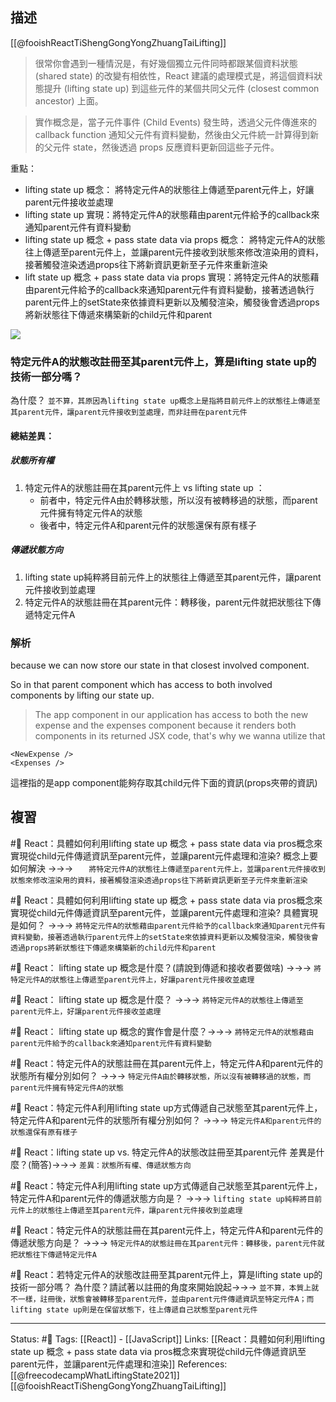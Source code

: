 ## 描述
[[@fooishReactTiShengGongYongZhuangTaiLifting]]
> 很常你會遇到一種情況是，有好幾個獨立元件同時都跟某個資料狀態 (shared state) 的改變有相依性，React 建議的處理模式是，將這個資料狀態提升 (lifting state up) 到這些元件的某個共同父元件 (closest common ancestor) 上面。

> 實作概念是，當子元件事件 (Child Events) 發生時，透過父元件傳進來的 callback function 通知父元件有資料變動，然後由父元件統一計算得到新的父元件 state，然後透過 props 反應資料更新回這些子元件。




重點：
- lifting state up 概念： 將特定元件A的狀態往上傳遞至parent元件上，好讓parent元件接收並處理
- lifting state up 實現：將特定元件A的狀態藉由parent元件給予的callback來通知parent元件有資料變動
- lifting state up 概念 + pass state data via props 概念： 將特定元件A的狀態往上傳遞至parent元件上，並讓parent元件接收到狀態來修改渲染用的資料，接著觸發渲染透過props往下將新資訊更新至子元件來重新渲染
-  lift state up 概念 + pass state data via props 實現：將特定元件A的狀態藉由parent元件給予的callback來通知parent元件有資料變動，接著透過執行parent元件上的setState來依據資料更新以及觸發渲染，觸發後會透過props將新狀態往下傳遞來構築新的child元件和parent

![](https://res.cloudinary.com/dqfxgtyoi/image/upload/v1661350629/blog/react/state/lifting-state-up_props_be8lkl.png)


### 特定元件A的狀態改註冊至其parent元件上，算是lifting state up的技術一部分嗎？

 為什麼？ `並不算，其原因為lifting state up概念上是指將目前元件上的狀態往上傳遞至其parent元件，讓parent元件接收到並處理，而非註冊在parent元件`

#### 總結差異：

##### 狀態所有權
1. 特定元件A的狀態註冊在其parent元件上 vs lifting state up ：
	- 前者中，特定元件A由於轉移狀態，所以沒有被轉移過的狀態，而parent元件擁有特定元件A的狀態
	- 後者中，特定元件A和parent元件的狀態還保有原有樣子

##### 傳遞狀態方向
1. lifting state up純粹將目前元件上的狀態往上傳遞至其parent元件，讓parent元件接收到並處理
2. 特定元件A的狀態註冊在其parent元件：轉移後，parent元件就把狀態往下傳遞特定元件A


### 解析

because we can now store our state in that closest involved component.

So in that parent component which has access to both involved components by lifting our state up.


> The app component in our application has access to both the new expense and the expenses component because it renders both components in its returned JSX code, that's why we wanna utilize that

```
<NewExpense />
<Expenses />
```


這裡指的是app component能夠存取其child元件下面的資訊(props夾帶的資訊)

## 複習
#🧠 React：具體如何利用lifting state up 概念 + pass state data via pros概念來實現從child元件傳遞資訊至parent元件，並讓parent元件處理和渲染? 概念上要如何解決 ->->-> `	 將特定元件A的狀態往上傳遞至parent元件上，並讓parent元件接收到狀態來修改渲染用的資料，接著觸發渲染透過props往下將新資訊更新至子元件來重新渲染`
<!--SR:!2022-10-04,28,250-->


#🧠 React：具體如何利用lifting state up 概念 + pass state data via pros概念來實現從child元件傳遞資訊至parent元件，並讓parent元件處理和渲染? 具體實現是如何？ ->->-> `將特定元件A的狀態藉由parent元件給予的callback來通知parent元件有資料變動，接著透過執行parent元件上的setState來依據資料更新以及觸發渲染，觸發後會透過props將新狀態往下傳遞來構築新的child元件和parent`
<!--SR:!2022-11-29,60,250-->


#🧠 React： lifting state up 概念是什麼？(請說到傳遞和接收者要做啥) ->->-> `將特定元件A的狀態往上傳遞至parent元件上，好讓parent元件接收並處理`
<!--SR:!2022-10-03,10,250-->


#🧠 React： lifting state up 概念是什麼？ ->->-> `將特定元件A的狀態往上傳遞至parent元件上，好讓parent元件接收並處理`
<!--SR:!2022-10-03,10,250-->


#🧠 React： lifting state up 概念的實作會是什麼？->->-> `將特定元件A的狀態藉由parent元件給予的callback來通知parent元件有資料變動`
<!--SR:!2022-10-03,10,250-->


#🧠 React：特定元件A的狀態註冊在其parent元件上，特定元件A和parent元件的狀態所有權分別如何？ ->->-> `特定元件A由於轉移狀態，所以沒有被轉移過的狀態，而parent元件擁有特定元件A的狀態`
<!--SR:!2022-10-03,10,250-->

#🧠 React：特定元件A利用lifting state up方式傳遞自己狀態至其parent元件上，特定元件A和parent元件的狀態所有權分別如何？ ->->-> `特定元件A和parent元件的狀態還保有原有樣子`
<!--SR:!2022-10-03,10,250-->

#🧠 React：lifting state up vs.  特定元件A的狀態改註冊至其parent元件 差異是什麼？(簡答)->->-> `差異：狀態所有權、傳遞狀態方向`
<!--SR:!2022-10-31,28,250-->

#🧠 React：特定元件A利用lifting state up方式傳遞自己狀態至其parent元件上，特定元件A和parent元件的傳遞狀態方向是？ ->->-> `lifting state up純粹將目前元件上的狀態往上傳遞至其parent元件，讓parent元件接收到並處理`
<!--SR:!2022-10-03,10,250-->

#🧠 React：特定元件A的狀態註冊在其parent元件上，特定元件A和parent元件的傳遞狀態方向是？ ->->-> `特定元件A的狀態註冊在其parent元件：轉移後，parent元件就把狀態往下傳遞特定元件A`
<!--SR:!2022-10-03,10,250-->

#🧠 React：若特定元件A的狀態改註冊至其parent元件上，算是lifting state up的技術一部分嗎？ 為什麼？請試著以註冊的角度來開始說起->->-> `並不算，本質上就不一樣，註冊後，狀態會被轉移至parent元件，並由parent元件傳遞資訊至特定元件A；而lifting state up則是在保留狀態下，往上傳遞自己狀態至parent元件`
<!--SR:!2022-10-03,10,250-->




---
Status: #🌱 
Tags:
[[React]] - [[JavaScript]]
Links:
[[React：具體如何利用lifting state up 概念 + pass state data via pros概念來實現從child元件傳遞資訊至parent元件，並讓parent元件處理和渲染]]
References:
[[@freecodecampWhatLiftingState2021]]
[[@fooishReactTiShengGongYongZhuangTaiLifting]]